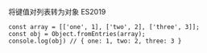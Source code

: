 将键值对列表转为对象  ES2019
```
const array = [['one', 1], ['two', 2], ['three', 3]];
const obj = Object.fromEntries(array);
console.log(obj) // { one: 1, two: 2, three: 3 }
```